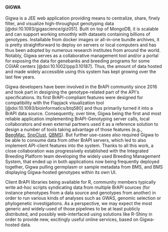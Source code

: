 #### GIGWA

Gigwa is a JEE web application providing means to centralize, share, finely filter, and visualize high-throughput genotyping data [@doi:10.1093/gigascience/giz051]. Built on top of MongoDB, it is scalable and can support working smoothly with datasets containing billions of genotypes. Installable from docker images or all-in-one bundle archives, it is pretty straightforward to deploy on servers or local computers and has thus been adopted by numerous research institutes from around the world. Notably, Gigwa serves as a collaborative management tool and/or a portal for exposing the data for genebanks and breeding programs for some CGIAR centers [@doi:10.1002/ppp3.10187]. Thus, the amount of data hosted and made widely accessible using this system has kept growing over the last few years.

Gigwa developers have been involved in the BrAPI community since 2016 and took part in designing the genotype-related part of the API's specifications. Its first BrAPI-compliant features were designed for compatibility with the Flapjack visualization tool [@doi:10.1093/bioinformatics/btq580] and thus primarily turned it into a BrAPI data source. Consequently, over time, Gigwa being the first and most reliable application implementing BrAPI-Genotyping server calls, local collaborators and even external partners used it as a reference solution to design a number of tools taking advantage of those features (e.g., [BeegMac](https://webtools.southgreen.fr/BrAPI/Beegmac/), [SnpClust](https://github.com/jframi/snpclust), [QBMS](https://github.com/icarda-git/QBMS)). But further use-cases also required Gigwa to be able to consume data from other BrAPI servers, which led to also implement API-client features into the system. Thanks to all this work, a close collaboration was progressively established with the Integrated Breeding Platform team developing the widely used Breeding Management System, that ended up in both applications now being frequently deployed together, Gigwa pulling germplasm or sample metadata from BMS, and BMS displaying Gigwa-hosted genotypes within its own UI.

Client BrAPI libraries being available for R, community members typically write ad-hoc scripts syndicating data from multiple BrAPI sources (for instance phenotypes from a data source and genotypes from another) in order to run various kinds of analyses such as GWAS, genomic selection or phylogenetic investigations. As a perspective, we may expect the most generic and widely-used of those pipelines to be at least publicly distributed, and possibly web-interfaced using solutions like R-Shiny in order to provide new, excitingly useful online services, based on Gigwa-hosted data.
